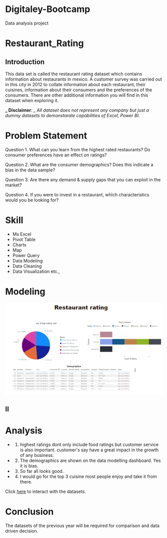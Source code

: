 # Digitaley-Bootcamp
Data analysis project
# Restaurant_Rating



## Introduction

This data set is called the restaurant rating dataset which contains information about restaurants in
mexico. A customer survey was carried out in this city in 2012 to collate information about each
restaurant, their cuisines, information about their consumers and the preferences of the consumers.
There are other additional information you will find in this dataset when exploring it.

**_ Disclaimer**_: _ All dataset does not represent any company but just a dummy datasets to demonstarate capabilities of Excel, Power BI._

# Problem Statement

 Question 1.
What can you learn from the highest rated restaurants? Do consumer preferences have an effect on
ratings?

Question 2.
What are the consumer demographics? Does this indicate a bias in the data sample?

Question 3.
Are there any demand & supply gaps that you can exploit in the market?

Question 4.
If you were to invest in a restaurant, which characteristics would you be looking for?

# Skill

- Ms Excel
- Pivot Table
- Charts
- Map
- Power Query
- Data Modeling
- Data Cleaning
- Data Visualization etc.,

# Modeling

![](dashboard.png)

## II



# Analysis

-  1. highest ratings dont only include food ratings but  customer service is also important. customer's say have a great impact in the growth of any business.

-  2. The demographics are shown on the data modelling dashboard. Yes it is bias.

-  3. So far all looks good.
 
-  4. I would go for the top 3 cuisine most people enjoy and take it from there.

  Click [here](https://drive.google.com/file/d/1c1HKM8UTqwWOgexRLOtEJuxjBiA2N6xf/view?usp=drive_link) to interact with the datasets.

 # Conclusion

 The datasets of the previous year will be required for comparison and data driven decision.

